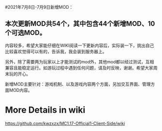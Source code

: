 #2021年7月8日-7月9日新增MOD：
## 本次更新MOD共54个，其中包含44个新增MOD、10个可选MOD。  

内容较多，希望大家能仔细在WIKI阅读一下更新内容后，实际装一下，挑出自己比较喜欢觉得可以有的，告诉我，我会装到服务器上。  

另外，除了需要两为玩家以上才能测试的mod外，其他mod都以经过测试，互相兼容且能稳定运行。如游玩过程中遇到任何问题，请及时反映，谢谢。希望大家周末玩的开心。  

新增MOD主要针对：游戏机制、以及游戏内容两个方面，另加交互界面、管理方面MOD内容。  

# More Details in wiki
https://github.com/kwzxzx/MC1.17-Official1-Client-Side/wiki
